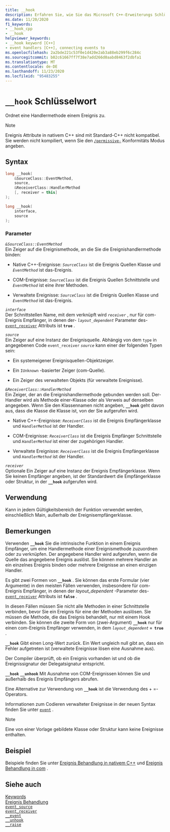 ```yaml
---
title: __hook
description: Erfahren Sie, wie Sie das Microsoft C++-Erweiterungs Schlüsselwort `__hook` für die native Ereignis Behandlung verwenden.
ms.date: 11/20/2020
f1_keywords:
- __hook_cpp
- __hook
helpviewer_keywords:
- __hook keyword [C++]
- event handlers [C++], connecting events to
ms.openlocfilehash: 2a2bde221c53f0e1d420e2ab3a88eb299f6c284c
ms.sourcegitcommit: b02c61667ff7f38e7add266d0aabd8463f2dbfa1
ms.translationtype: MT
ms.contentlocale: de-DE
ms.lasthandoff: 11/23/2020
ms.locfileid: "95483255"
---
```

# <a name="__hook-keyword"></a>`__hook` Schlüsselwort

Ordnet eine Handlermethode einem Ereignis zu.

> [!NOTE]
> Ereignis Attribute in nativem C++ sind mit Standard-C++ nicht kompatibel. Sie werden nicht kompiliert, wenn Sie den [`/permissive-`](../build/reference/permissive-standards-conformance.md) Konformitäts Modus angeben.

## <a name="syntax"></a>Syntax

```cpp
long __hook(
    &SourceClass::EventMethod,
    source,
    &ReceiverClass::HandlerMethod
    [, receiver = this]
);

long __hook(
    interface,
    source
);
```

### <a name="parameters"></a>Parameter

*`&SourceClass::EventMethod`*\
Ein Zeiger auf die Ereignismethode, an die Sie die Ereignishandlermethode binden:

- Native C++-Ereignisse: *`SourceClass`* ist die Ereignis Quellen Klasse und *`EventMethod`* ist das-Ereignis.

- COM-Ereignisse: *`SourceClass`* ist die Ereignis Quellen Schnittstelle und *`EventMethod`* ist eine ihrer Methoden.

- Verwaltete Ereignisse: *`SourceClass`* ist die Ereignis Quellen Klasse und *`EventMethod`* ist das-Ereignis.

*`interface`*\
Der Schnittstellen Name, mit dem verknüpft wird *`receiver`* , nur für com-Ereignis Empfänger, in denen der- *`layout_dependent`* Parameter des- [`event_receiver`](../windows/attributes/event-receiver.md) Attributs ist **`true`** .

*`source`*\
Ein Zeiger auf eine Instanz der Ereignisquelle. Abhängig von dem `type` in angegebenen Code `event_receiver` *`source`* kann einer der folgenden Typen sein:

- Ein systemeigener Ereignisquellen-Objektzeiger.

- Ein `IUnknown` -basierter Zeiger (com-Quelle).

- Ein Zeiger des verwalteten Objekts (für verwaltete Ereignisse).

*`&ReceiverClass::HandlerMethod`*\
Ein Zeiger, der an die Ereignishandlermethode gebunden werden soll. Der-Handler wird als Methode einer-Klasse oder als Verweis auf denselben angegeben. Wenn Sie den Klassennamen nicht angeben, **`__hook`** geht davon aus, dass die Klasse die Klasse ist, von der Sie aufgerufen wird.

- Native C++-Ereignisse: *`ReceiverClass`* ist die Ereignis Empfängerklasse und `HandlerMethod` ist der Handler.

- COM-Ereignisse: *`ReceiverClass`* ist die Ereignis Empfänger Schnittstelle und *`HandlerMethod`* ist einer der zugehörigen Handler.

- Verwaltete Ereignisse: *`ReceiverClass`* ist die Ereignis Empfängerklasse und *`HandlerMethod`* ist der Handler.

*`receiver`*\
Optionale Ein Zeiger auf eine Instanz der Ereignis Empfängerklasse. Wenn Sie keinen Empfänger angeben, ist der Standardwert die Empfängerklasse oder Struktur, in der **`__hook`** aufgerufen wird.

## <a name="usage"></a>Verwendung

Kann in jedem Gültigkeitsbereich der Funktion verwendet werden, einschließlich Main, außerhalb der Ereignisempfängerklasse.

## <a name="remarks"></a>Bemerkungen

Verwenden **`__hook`** Sie die intrinsische Funktion in einem Ereignis Empfänger, um eine Handlermethode einer Ereignismethode zuzuordnen oder zu verknüpfen. Der angegebene Handler wird aufgerufen, wenn die Quelle das angegebene Ereignis auslöst. Sie können mehrere Handler an ein einzelnes Ereignis binden oder mehrere Ereignisse an einen einzigen Handler.

Es gibt zwei Formen von **`__hook`** . Sie können das erste Formular (vier Argumente) in den meisten Fällen verwenden, insbesondere für com-Ereignis Empfänger, in denen der *layout_dependent* -Parameter des- [`event_receiver`](../windows/attributes/event-receiver.md) Attributs ist **`false`** .

In diesen Fällen müssen Sie nicht alle Methoden in einer Schnittstelle verbinden, bevor Sie ein Ereignis für eine der Methoden auslösen. Sie müssen die Methode, die das Ereignis behandelt, nur mit einem Hook verbinden. Sie können die zweite Form von (zwei-Argument) **`__hook`** nur für einen com-Ereignis Empfänger verwenden, in dem *`layout_dependent`* **`= true`** .

**`__hook`** Gibt einen Long-Wert zurück. Ein Wert ungleich null gibt an, dass ein Fehler aufgetreten ist (verwaltete Ereignisse lösen eine Ausnahme aus).

Der Compiler überprüft, ob ein Ereignis vorhanden ist und ob die Ereignissignatur der Delegatsignatur entspricht.

**`__hook`** **`__unhook`** Mit Ausnahme von COM-Ereignissen können Sie und außerhalb des Ereignis Empfängers abrufen.

Eine Alternative zur Verwendung von **`__hook`** ist die Verwendung des + =-Operators.

Informationen zum Codieren verwalteter Ereignisse in der neuen Syntax finden Sie unter [`event`](../extensions/event-cpp-component-extensions.md) .

> [!NOTE]
> Eine von einer Vorlage gebildete Klasse oder Struktur kann keine Ereignisse enthalten.

## <a name="example"></a>Beispiel

Beispiele finden Sie unter [Ereignis Behandlung in nativem C++](../cpp/event-handling-in-native-cpp.md) und [Ereignis Behandlung in com](../cpp/event-handling-in-com.md) .

## <a name="see-also"></a>Siehe auch

[Keywords](../cpp/keywords-cpp.md)\
[Ereignis Behandlung](../cpp/event-handling.md)\
[`event_source`](../windows/attributes/event-source.md)\
[`event_receiver`](../windows/attributes/event-receiver.md)\
[`__event`](../cpp/event.md)\
[`__unhook`](../cpp/unhook.md)\
[`__raise`](../cpp/raise.md)
